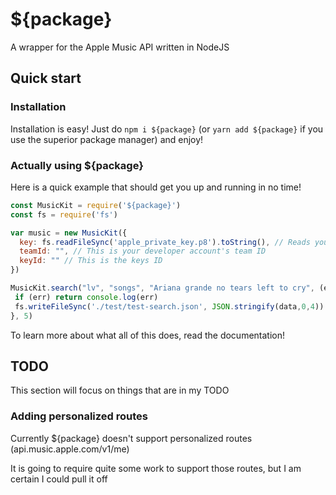 # ${package}
A wrapper for the Apple Music API written in NodeJS

## Quick start

### Installation
Installation is easy! Just do `npm i ${package}` (or `yarn add ${package}` if you use the superior package manager) and enjoy!

### Actually using ${package}

Here is a quick example that should get you up and running in no time!
```js
const MusicKit = require('${package}')
const fs = require('fs')

var music = new MusicKit({
  key: fs.readFileSync('apple_private_key.p8').toString(), // Reads your private key
  teamId: "", // This is your developer account's team ID
  keyId: "" // This is the keys ID
})

MusicKit.search("lv", "songs", "Ariana grande no tears left to cry", (err, data) => {
 if (err) return console.log(err)
 fs.writeFileSync('./test/test-search.json', JSON.stringify(data,0,4))
}, 5)
```
To learn more about what all of this does, read the documentation!

## TODO
This section will focus on things that are in my TODO

### Adding personalized routes
Currently ${package} doesn't support personalized routes (api.music.apple.com/v1/me)

It is going to require quite some work to support those routes, but I am certain I could pull it off
